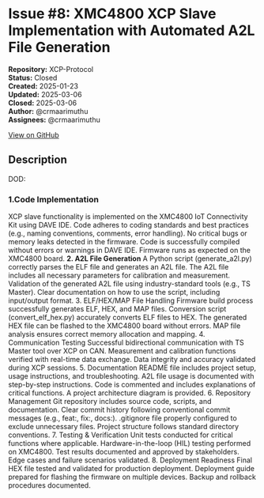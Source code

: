 # Issue #8: XMC4800 XCP Slave Implementation with Automated A2L File Generation

**Repository:** XCP-Protocol  
**Status:** Closed  
**Created:** 2025-01-23  
**Updated:** 2025-03-06  
**Closed:** 2025-03-06  
**Author:** @crmaarimuthu  
**Assignees:** @crmaarimuthu  

[View on GitHub](https://github.com/Simtestlab/XCP-Protocol/issues/8)

## Description

DOD:
###  1.Code Implementation
 XCP slave functionality is implemented on the XMC4800 IoT Connectivity Kit using DAVE IDE.
 Code adheres to coding standards and best practices (e.g., naming conventions, comments, error handling).
 No critical bugs or memory leaks detected in the firmware.
 Code is successfully compiled without errors or warnings in DAVE IDE.
 Firmware runs as expected on the XMC4800 board.
**2. A2L File Generation**
 A Python script (generate_a2l.py) correctly parses the ELF file and generates an A2L file.
 The A2L file includes all necessary parameters for calibration and measurement.
 Validation of the generated A2L file using industry-standard tools (e.g., TS Master).
 Clear documentation on how to use the script, including input/output format.
3. ELF/HEX/MAP File Handling
 Firmware build process successfully generates ELF, HEX, and MAP files.
 Conversion script (convert_elf_hex.py) accurately converts ELF files to HEX.
 The generated HEX file can be flashed to the XMC4800 board without errors.
 MAP file analysis ensures correct memory allocation and mapping.
4. Communication Testing
 Successful bidirectional communication with TS Master tool over XCP on CAN.
 Measurement and calibration functions verified with real-time data exchange.
 Data integrity and accuracy validated during XCP sessions.
5. Documentation
 README file includes project setup, usage instructions, and troubleshooting.
 A2L file usage is documented with step-by-step instructions.
 Code is commented and includes explanations of critical functions.
 A project architecture diagram is provided.
6. Repository Management
 Git repository includes source code, scripts, and documentation.
 Clear commit history following conventional commit messages (e.g., feat:, fix:, docs:).
 .gitignore file properly configured to exclude unnecessary files.
 Project structure follows standard directory conventions.
7. Testing & Verification
 Unit tests conducted for critical functions where applicable.
 Hardware-in-the-loop (HIL) testing performed on XMC4800.
 Test results documented and approved by stakeholders.
 Edge cases and failure scenarios validated.
8. Deployment Readiness
 Final HEX file tested and validated for production deployment.
 Deployment guide prepared for flashing the firmware on multiple devices.
 Backup and rollback procedures documented.
